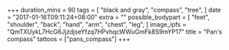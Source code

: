 +++
duration_mins = 90
tags = [
  "black and gray",
  "compass",
  "tree",
]
date = "2017-01-16T09:11:24+08:00"
extra = ""
possible_bodypart = [
  "feet",
  "shoulder",
  "back",
  "hand",
  "arm",
  "chest",
  "leg",
]
image_ipfs = "QmTXUykL7HcG6JjzdjseYfzq7HPvhqcWWuGmFk8S9mYP17"
title = "Pan's compass"
tattoos = ["pans_compass"]
+++
